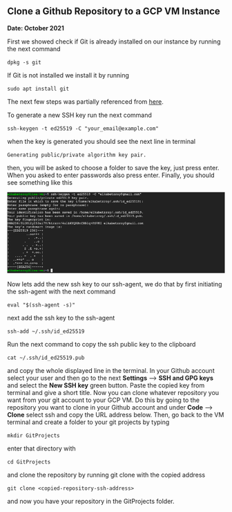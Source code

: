
## Clone a Github Repository to a GCP VM Instance
**Date: October 2021**

First we showed check if Git is already installed on our instance by running the next command 

```
dpkg -s git
```

If Git is not installed we install it by running

```
sudo apt install git
```

The next few steps was partially referenced from [here](https://docs.github.com/en/authentication/connecting-to-github-with-ssh/generating-a-new-ssh-key-and-adding-it-to-the-ssh-agent).

To generate a new SSH key run the next command

```
ssh-keygen -t ed25519 -C "your_email@example.com"
```
when the key is generated you should see the next line in terminal

```
Generating public/private algorithm key pair.
```

then, you will be asked to choose a folder to save the key, just press enter. When you asked to enter passwords also press enter. Finally, you should see something like this

![](../Assets/GCP_git_ssh.png)

Now lets add the new ssh key to our ssh-agent, we do that by first initiating the ssh-agent with the next command

```
eval "$(ssh-agent -s)"
```

next add the ssh key to the ssh-agent

```
ssh-add ~/.ssh/id_ed25519
```

Run the next command to copy the ssh public key to the clipboard 

```
cat ~/.ssh/id_ed25519.pub
```

and copy the whole displayed line in the terminal. In your Github account select your user and then go to the next **Settings** --> **SSH and GPG keys** and select the **New SSH key** green button. Paste the copied key from terminal and give a short title. Now you can clone whatever repository you want from your git account to your GCP VM. Do this by going to the repository you want to clone in your Github account and under **Code** --> **Clone** select ssh and copy the URL address below. Then, go back to the VM terminal and create a folder to your git projects by typing

```
mkdir GitProjects
```

enter that directory with 

```
cd GitProjects
```

and clone the repository by running git clone with the copied address

```
git clone <copied-repository-ssh-address>
```
and now you have your repository in the GitProjects folder.




